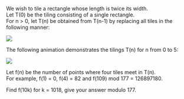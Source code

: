   <p>  We wish to tile a rectangle whose length is twice its width.<br />  Let T(0) be the tiling consisting of a single rectangle.<br />  For n > 0, let T(n) be obtained from T(n-1) by replacing all tiles in the following manner:  </p>      <img src="project/images/p_405_tile1.png" />      <p>  The following animation demonstrates the tilings T(n) for n from 0 to 5:  </p>      <img src="project/images/p_405_tile2.gif" />      <p>  Let f(n) be the number of points where four tiles meet in T(n).<br />  For example, f(1) = 0, f(4) = 82 and f(109) mod 177 = 126897180.  </p>    <p>  Find f(10k) for k = 1018, give your answer modulo 177.  </p>  